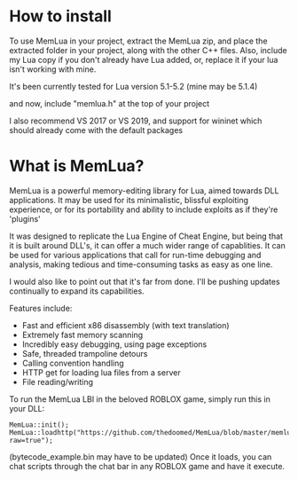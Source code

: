 # How to install

To use MemLua in your project, extract the MemLua zip, and place the extracted
folder in your project, along with the other C++ files.
Also, include my Lua copy if you don't already have Lua added, or, replace it
if your lua isn't working with mine.

It's been currently tested for Lua version 5.1-5.2 (mine may be 5.1.4)

and now, include "memlua.h" at the top of your project

I also recommend VS 2017 or VS 2019,
and support for wininet which should already come
with the default packages


# What is MemLua?
MemLua is a powerful memory-editing library for Lua, aimed towards DLL applications.
It may be used for its minimalistic, blissful exploiting experience, or for its
portability and ability to include exploits as if they're 'plugins'

It was designed to replicate the Lua Engine of Cheat Engine, but being
that it is built around DLL's, it can offer a much wider range of capablities.
It can be used for various applications that call for run-time debugging
and analysis, making tedious and time-consuming tasks as easy as one line.

I would also like to point out that it's far from done.
I'll be pushing updates continually to expand its capabilities.

Features include:
- Fast and efficient x86 disassembly (with text translation)
- Extremely fast memory scanning
- Incredibly easy debugging, using page exceptions
- Safe, threaded trampoline detours
- Calling convention handling
- HTTP get for loading lua files from a server
- File reading/writing


To run the MemLua LBI in the beloved ROBLOX game, simply run this in your DLL:

```
MemLua::init();
MemLua::loadhttp("https://github.com/thedoomed/MemLua/blob/master/memlua_lbi.lua?raw=true");
```
(bytecode_example.bin may have to be updated)
Once it loads, you can chat scripts through the chat bar in any ROBLOX game and have it execute.
